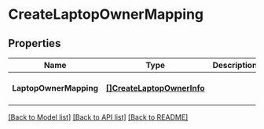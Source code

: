 # CreateLaptopOwnerMapping

## Properties
Name | Type | Description | Notes
------------ | ------------- | ------------- | -------------
**LaptopOwnerMapping** | [**[]CreateLaptopOwnerInfo**](CreateLaptopOwnerInfo.md) |  | [optional] [default to null]

[[Back to Model list]](../README.md#documentation-for-models) [[Back to API list]](../README.md#documentation-for-api-endpoints) [[Back to README]](../README.md)

